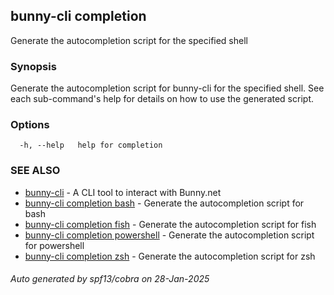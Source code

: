 ## bunny-cli completion

Generate the autocompletion script for the specified shell

### Synopsis

Generate the autocompletion script for bunny-cli for the specified shell.
See each sub-command's help for details on how to use the generated script.


### Options

```
  -h, --help   help for completion
```

### SEE ALSO

* [bunny-cli](bunny-cli.md)	 - A CLI tool to interact with Bunny.net
* [bunny-cli completion bash](bunny-cli_completion_bash.md)	 - Generate the autocompletion script for bash
* [bunny-cli completion fish](bunny-cli_completion_fish.md)	 - Generate the autocompletion script for fish
* [bunny-cli completion powershell](bunny-cli_completion_powershell.md)	 - Generate the autocompletion script for powershell
* [bunny-cli completion zsh](bunny-cli_completion_zsh.md)	 - Generate the autocompletion script for zsh

###### Auto generated by spf13/cobra on 28-Jan-2025
